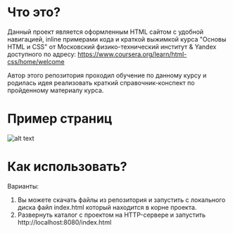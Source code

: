 # Что это?
Данный проект является оформленным HTML сайтом с удобной навигацией, inline примерами кода и краткой выжимкой курса "Основы HTML и CSS" от Московский физико-технический институт & Yandex доступного по адресу: https://www.coursera.org/learn/html-css/home/welcome

Автор этого репозитория проходил обучение по данному курсу и родилась идея реализовать краткий справочник-конспект по пройденному материалу курса.

# Пример страниц
![alt text](https://github.com/microcoder/course_basics_html_css/raw/master/src/res/site_animation.gif)

# Как использовать?
Варианты:
1. Вы можете скачать файлы из репозитория и запустить с локального диска файл index.html который находится в корне проекта.
2. Развернуть каталог с проектом на HTTP-сервере и запустить http://localhost:8080/index.html
